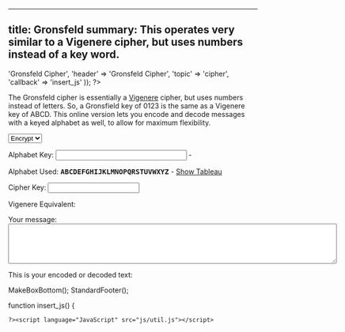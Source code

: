 ----
title: Gronsfeld
summary: This operates very similar to a Vigenere cipher, but uses numbers instead of a key word.
----
<?php

require '../../functions.inc';
StandardHeader(array(
		'title' => 'Gronsfeld Cipher',
		'header' => 'Gronsfeld Cipher',
		'topic' => 'cipher',
		'callback' => 'insert_js'
	));

?>

<p>The Gronsfeld cipher is essentially a <a href="vigenere.php">Vigenere</a>
cipher, but uses numbers instead of letters.  So, a Gronsfield key of 0123
is the same as a Vigenere key of ABCD.  This online version lets you encode
and decode messages with a keyed alphabet as well, to allow for maximum
flexibility.</p>

<form name="encoder" method=post action="#" onsubmit="return false;">
<p><select name="encdec">
   <option value="1">Encrypt
   <option value="-1">Decrypt
</select>
<p>Alphabet Key:  <input type=text name=key value="" size=30> -
<span id="Keymaker0" target="document.encoder.key.value"></span></p>
<p>Alphabet Used:  <B><tt><span
id='alphabet'>ABCDEFGHIJKLMNOPQRSTUVWXYZ</span></tt></b> -
<a id="tableau_link" href="#" onclick="ToggleTableau(); return false">Show
Tableau</a></p>
<div id="tableau" style="display: none"></div>
<p>Cipher Key:  <input type=text name=pass value=""></p>
<p>Vigenere Equivalent:  <span id='vigenere'></span></p>
<p>Your message:<br><textarea name="text" rows="5" cols="80"></textarea></p>
</form>
<p>This is your encoded or decoded text:</p>
<?php MakeBoxTop('center') ?>
<p><b><tt><span id='output'></span></tt></b>
<?php

MakeBoxBottom();
StandardFooter();


function insert_js() {

	?><script language="JavaScript" src="js/util.js"></script>
<script language="JavaScript" src="js/vigenere.js"></script>
<script language="JavaScript" src="js/keymaker.js"></script>
<script language="JavaScript"><!--
// This code was written by Tyler Akins and placed in the public domain.
// It would be nice if you left this header intact.  http://rumkin.com


function start_update()
{
   if (! document.getElementById)
   {
      alert('Sorry, you need a newer browser.');
      return;
   }

   if ((! document.Vigenere_Loaded) || (! document.Util_Loaded) ||
       (! document.Keymaker_Loaded) ||
       (! document.getElementById('output')))
   {
      window.setTimeout('start_update()', 100);
      return;
   }
   Keymaker_Start();
   upd();
}


function upd()
{
   var e, keyunchanged, passunchanged;

   keyunchanged = IsUnchanged(document.encoder.key);
   passunchanged = IsUnchanged(document.encoder.pass);

   if (keyunchanged * passunchanged *
       IsUnchanged(document.encoder.text) *
       IsUnchanged(document.encoder.encdec))
   {
      window.setTimeout('upd()', 200);
      return;
   }

   ResizeTextArea(document.encoder.text);

   if (! keyunchanged)
   {
      e = document.getElementById('alphabet');
      e.innerHTML = MakeKeyedAlphabet(document.encoder.key.value);
      e = document.getElementById('tableau');
      e.innerHTML = BuildTableau(document.encoder.key.value, 10);
   }

   if (! passunchanged)
   {
      e = document.getElementById('vigenere');
      e.innerHTML = GronsfeldToVigenere(document.encoder.pass.value);
   }

   e = document.getElementById('output');

   if (document.encoder.text.value == '')
   {
      e.innerHTML = 'Type in a message and see the results here!';
   }
   else
   {
      e.innerHTML = SwapSpaces(HTMLEscape(Vigenere(document.encoder.encdec.value * 1,
         document.encoder.text.value,
	 GronsfeldToVigenere(document.encoder.pass.value),
	 document.encoder.key.value)));
   }
   window.setTimeout('upd()', 200);
}

toggle = 0;
function ToggleTableau()
{
   var Link, Vis;

   if (toggle == 0)
   {
      toggle = 1;
      Link = "Hide Tableau";
      Vis = "block";
   }
   else
   {
      toggle = 0;
      Link = "Show Tableau";
      Vis = "none";
   }

   e = document.getElementById('tableau_link');
   e.innerHTML = Link;

   e = document.getElementById('tableau');
   e.style.display = Vis;
}

window.setTimeout('start_update()', 100);

// --></script>
<?php
}

